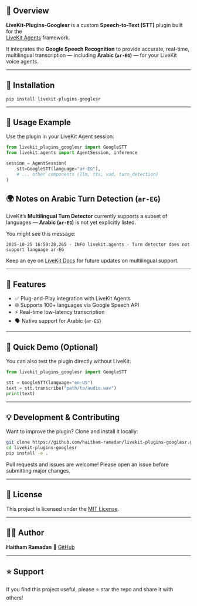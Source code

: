 ## 📖 Overview

**LiveKit-Plugins-Googlesr** is a custom **Speech-to-Text (STT)** plugin built for the  
[LiveKit Agents](https://github.com/livekit/agents) framework.

It integrates the **Google Speech Recognition** to provide accurate, real-time, multilingual transcription — including **Arabic (`ar-EG`)** — for your LiveKit voice agents.

---

## 🚀 Installation

```
pip install livekit-plugins-googlesr
````

---

## 🧠 Usage Example

Use the plugin in your LiveKit Agent session:

```python
from livekit_plugins_googlesr import GoogleSTT
from livekit.agents import AgentSession, inference

session = AgentSession(
    stt=GoogleSTT(language="ar-EG"),
    # ... other components (llm, tts, vad, turn_detection)
)
```


## 🌍 Notes on Arabic Turn Detection (`ar-EG`)

LiveKit’s **Multilingual Turn Detector** currently supports a subset of languages —
**Arabic (`ar-EG`)** is not yet explicitly listed.

You might see this message:

```
2025-10-25 16:59:28,265 - INFO livekit.agents - Turn detector does not support language ar-EG
```


Keep an eye on [LiveKit Docs](https://docs.livekit.io/) for future updates on multilingual support.

---

## 🧩 Features

* ✅ Plug-and-Play integration with LiveKit Agents
* 🌐 Supports 100+ languages via Google Speech API
* ⚡ Real-time low-latency transcription
* 🗣️ Native support for Arabic (`ar-EG`)

---

## 🧪 Quick Demo (Optional)

You can also test the plugin directly without LiveKit:

```python
from livekit_plugins_googlesr import GoogleSTT

stt = GoogleSTT(language="en-US")
text = stt.transcribe("path/to/audio.wav")
print(text)
```

---

## 💡 Development & Contributing

Want to improve the plugin? Clone and install it locally:

```bash
git clone https://github.com/haitham-ramadan/livekit-plugins-googlesr.git
cd livekit-plugins-googlesr
pip install -e .
```

Pull requests and issues are welcome!
Please open an issue before submitting major changes.

---

## 🧾 License

This project is licensed under the [MIT License](LICENSE).

---

## 👨‍💻 Author

**Haitham Ramadan**
💬 [GitHub](https://github.com/haitham-ramadan)

---

## ⭐ Support

If you find this project useful, please ⭐ star the repo and share it with others!
